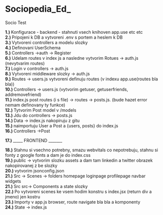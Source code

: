 # Sociopedia_Ed_
Socio
Test

<b> 1.) </b> Konfigurace - backend - stahnuti vsech knihoven app.use etc etc <br>
<b> 2.) </b> Pripojeni k DB a vytvoreni .env s portem a heslem k DB<br>
<b> 3.) </b> Vytvoreni controllers a modelu slozky<br>
<b> 4.) </b> Definovani UserSchema<br>
<b> 5.) </b> Controllers ->auth -> Register<br>
<b> 6.) </b> Udelam routes v index js a nasledne vytvorim Rotues -> auth.js (nevytvarim routes)<br>
<b> 7.) </b> Login v controllers -> auth.js<br>
<b> 8.) </b> Vytvoreni middleware slozky -> auth.js <br>
<b> 9.) </b> Routes -> users.js vytvoreni definuju routes (v indexu app.use(routes bla bla))<br>
<b> 10.) </b> Controllers -> users.js (vytvorim getuser, getuserfriends, addremovefriend)<br>
<b> 11.) </b> index.js post routes  (i s file) -> routes -> posts.js. (bude hazet error nemam definovany ty funkce) <br>
<b> 12.) </b> Tytvorim Post model v /models <br>
<b> 13.) </b> Jdu do controllers -> posts.js <br>
<b> 14.) </b> Data -> index.js nakopiruju z gitu <br>
<b> 15.) </b> naimportuju User a Post a {users, posts} do index.js <br>
<b> 16.) </b> Controllers ->Post <br>

<b> 17.) </b> _____ FRONTEND _______ <br>

<b> 18.) </b> Stahnu si vsechno potrebny, smazu webvitals co nepotrebuju, stahnu si fonty z google fonts a dam je do index.css <br>
<b> 19.) </b> public -> vytvorim slozku assets a dam tam linkedin a twitter obrazek nakopirovanej z be slozky <br>
<b> 20.) </b> vytvorim jsonconfig.json <br>
<b> 21.) </b> Src -> Scenes -> folders homepage loginpage profilepage navbar widgets <br>
<b> 21.) </b> Src src-> Components a state slozky <br>
<b> 22.) </b> Po vytvoreni scenes ke vsem hodim konstru s index.jsx (return div a jmeno) jen kostru <br>
<b> 23.) </b> Importy v app.js browser, route navigate bla bla a komponenty<br>
<b> 24.) </b> State -> index.js<br>
